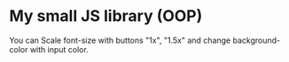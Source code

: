 # My small JS library (OOP) 

You can Scale font-size with buttons "1x", "1.5x" and change background-color with input color.
